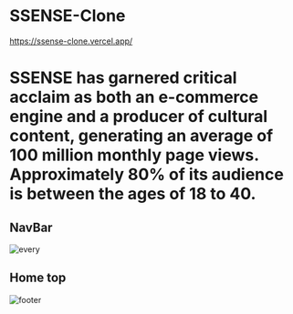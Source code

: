 # SSENSE-Clone
https://ssense-clone.vercel.app/

# SSENSE has garnered critical acclaim as both an e-commerce engine and a producer of cultural content, generating an average of 100 million monthly page views. Approximately 80% of its audience is between the ages of 18 to 40. 

## NavBar
![every](https://user-images.githubusercontent.com/99752799/174283558-ebe32e7b-b447-4506-a07a-474fd8aff753.png)

## Home top
![footer](https://user-images.githubusercontent.com/99752799/174283577-068e1312-5533-4a74-a2c8-17709e6184b3.png)
